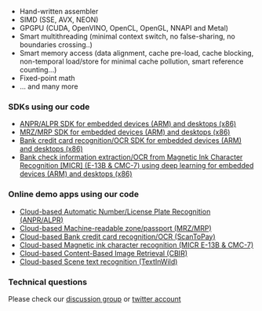   - Hand-written assembler
  - SIMD (SSE, AVX, NEON)
  - GPGPU (CUDA, OpenVINO, OpenCL, OpenGL, NNAPI and Metal)
  - Smart multithreading (minimal context switch, no false-sharing, no boundaries crossing..)
  - Smart memory access (data alignment, cache pre-load, cache blocking, non-temporal load/store for minimal cache pollution, smart reference counting...)
  - Fixed-point math
  - ... and many more 

### SDKs using our code ###

 - <a target="_blank" href="https://github.com/DoubangoTelecom/ultimateALPR-SDK">ANPR/ALPR SDK for embedded devices (ARM) and desktops (x86) </a>
 - <a target="_blank" href="https://github.com/DoubangoTelecom/ultimateMRZ-SDK">MRZ/MRP SDK for embedded devices (ARM) and desktops (x86) </a>
  - <a target="_blank" href="https://github.com/DoubangoTelecom/ultimateCreditCard-SDK">Bank credit card recognition/OCR SDK for embedded devices (ARM) and desktops (x86) </a>
   - <a target="_blank" href="https://github.com/DoubangoTelecom/ultimateMRZ-SDK">Bank check information extraction/OCR from Magnetic Ink Character Recognition [MICR] (E-13B & CMC-7) using deep learning for embedded devices (ARM) and desktops (x86) </a>
 
 ### Online demo apps using our code ###
 - <a target="_blank" href="https://doubango.org/webapps/alpr/">Cloud-based Automatic Number/License Plate Recognition (ANPR/ALPR)</a>
 - <a target="_blank" href="https://doubango.org/webapps/mrz/">Cloud-based Machine-readable zone/passport (MRZ/MRP)</a>
 - <a target="_blank" href="https://doubango.org/webapps/credit-card-ocr/">Cloud-based Bank credit card recognition/OCR (ScanToPay)</a>
 - <a target="_blank" href="https://doubango.org/webapps/micr/">Cloud-based Magnetic ink character recognition (MICR E-13B & CMC-7)</a>
 - <a target="_blank" href="https://doubango.org/webapps/cbir/">Cloud-based Content-Based Image Retrieval (CBIR)</a>
 - <a target="_blank" href="https://doubango.org/webapps/ocr/">Cloud-based Scene text recognition (TextInWild)</a>
 
 ### Technical questions ###
 Please check our [discussion group](https://groups.google.com/forum/#!forum/doubango-ai) or [twitter account](https://twitter.com/doubangotelecom?lang=en)
